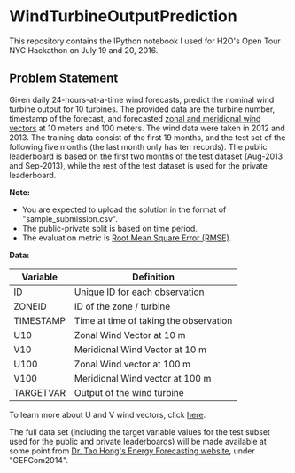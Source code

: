 # WindTurbineOutputPrediction
This repository contains the IPython notebook I used for H2O's Open Tour NYC Hackathon on July 19 and 20, 2016.

## Problem Statement
Given daily 24-hours-at-a-time wind forecasts, predict the nominal wind turbine output for 10 turbines. The provided data are the turbine number, timestamp of the forecast, and forecasted [zonal and meridional wind vectors](https://en.wikipedia.org/wiki/Zonal_and_meridional) at 10 meters and 100 meters. The wind data were taken in 2012 and 2013. The training data consist of the first 19 months, and the test set of the following five months (the last month only has ten records). The public leaderboard is based on the first two months of the test dataset (Aug-2013 and Sep-2013), while the rest of the test dataset is used for the private leaderboard.

**Note:**
- You are expected to upload the solution in the format of "sample_submission.csv".
- The public-private split is based on time period.
- The evaluation metric is [Root Mean Square Error (RMSE)](https://www.analyticsvidhya.com/blog/2016/02/7-important-model-evaluation-error-metrics/).

**Data:**

| Variable  | Definition                             |
|-----------|----------------------------------------|
| ID        | Unique ID for each observation         |
| ZONEID    | ID of the zone / turbine               |
| TIMESTAMP | Time at time of taking the observation |
| U10       | Zonal Wind Vector at 10 m              |
| V10       | Meridional Wind Vector at 10 m         |
| U100      | Zonal Wind vector at 100 m             |
| V100      | Meridional Wind vector at 100 m        |
| TARGETVAR | Output of the wind turbine             |

To learn more about U and V wind vectors, click [here](https://www.eol.ucar.edu/content/wind-direction-quick-reference).

The full data set (including the target variable values for the test subset used for the public and private leaderboards) will be made available at some point from [Dr. Tao Hong's Energy Forecasting website](http://blog.drhongtao.com/2016/07/datasets-for-energy-forecasting.html), under "GEFCom2014".
